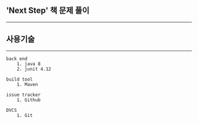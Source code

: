 ﻿## 'Next Step' 책 문제 풀이
----

## 사용기술
----
```
back end
	1. java 8
	2. junit 4.12
```
```
build tool
	1. Maven
```
```
issue tracker
	1. Github
```
```
DVCS
	1. Git
```
